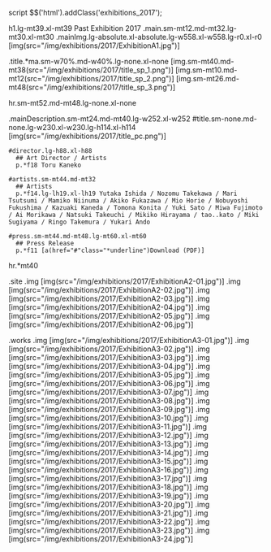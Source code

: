 script
  $$('html').addClass('exhibitions_2017');

h1.lg-mt39.xl-mt39 Past Exhibition 2017
.main.sm-mt12.md-mt32.lg-mt30.xl-mt30
  .mainImg.lg-absolute.xl-absolute.lg-w558.xl-w558.lg-r0.xl-r0
    [img(src="/img/exhibitions/2017/ExhibitionA1.jpg")]

  .title.*ma.sm-w70%.md-w40%.lg-none.xl-none
    [img.sm-mt40.md-mt38(src="/img/exhibitions/2017/title_sp_1.png")]
    [img.sm-mt10.md-mt12(src="/img/exhibitions/2017/title_sp_2.png")]
    [img.sm-mt26.md-mt48(src="/img/exhibitions/2017/title_sp_3.png")]

  hr.sm-mt52.md-mt48.lg-none.xl-none

  .mainDescription.sm-mt24.md-mt40.lg-w252.xl-w252
    #title.sm-none.md-none.lg-w230.xl-w230.lg-h114.xl-h114 [img(src="/img/exhibitions/2017/title_pc.png")]

    #director.lg-h88.xl-h88
      ## Art Director / Artists
      p.*f18 Toru Kaneko

    #artists.sm-mt44.md-mt32
      ## Artists
      p.*f14.lg-lh19.xl-lh19 Yutaka Ishida / Nozomu Takekawa / Mari Tsutsumi / Mamiko Niinuma / Akiko Fukazawa / Mio Horie / Nobuyoshi Fukushima / Kazuaki Kaneda / Tomona Konita / Yuki Sato / Miwa Fujimoto / Ai Morikawa / Natsuki Takeuchi / Mikiko Hirayama / tao..kato / Miki Sugiyama / Ringo Takemura / Yukari Ando

    #press.sm-mt44.md-mt48.lg-mt60.xl-mt60
      ## Press Release
      p.*f11 [a(href="#"class="*underline")Download (PDF)]

hr.*mt40

.site
  .img [img(src="/img/exhibitions/2017/ExhibitionA2-01.jpg")]
  .img [img(src="/img/exhibitions/2017/ExhibitionA2-02.jpg")]
  .img [img(src="/img/exhibitions/2017/ExhibitionA2-03.jpg")]
  .img [img(src="/img/exhibitions/2017/ExhibitionA2-04.jpg")]
  .img [img(src="/img/exhibitions/2017/ExhibitionA2-05.jpg")]
  .img [img(src="/img/exhibitions/2017/ExhibitionA2-06.jpg")]

.works
  .img [img(src="/img/exhibitions/2017/ExhibitionA3-01.jpg")]
  .img [img(src="/img/exhibitions/2017/ExhibitionA3-02.jpg")]
  .img [img(src="/img/exhibitions/2017/ExhibitionA3-03.jpg")]
  .img [img(src="/img/exhibitions/2017/ExhibitionA3-04.jpg")]
  .img [img(src="/img/exhibitions/2017/ExhibitionA3-05.jpg")]
  .img [img(src="/img/exhibitions/2017/ExhibitionA3-06.jpg")]
  .img [img(src="/img/exhibitions/2017/ExhibitionA3-07.jpg")]
  .img [img(src="/img/exhibitions/2017/ExhibitionA3-08.jpg")]
  .img [img(src="/img/exhibitions/2017/ExhibitionA3-09.jpg")]
  .img [img(src="/img/exhibitions/2017/ExhibitionA3-10.jpg")]
  .img [img(src="/img/exhibitions/2017/ExhibitionA3-11.jpg")]
  .img [img(src="/img/exhibitions/2017/ExhibitionA3-12.jpg")]
  .img [img(src="/img/exhibitions/2017/ExhibitionA3-13.jpg")]
  .img [img(src="/img/exhibitions/2017/ExhibitionA3-14.jpg")]
  .img [img(src="/img/exhibitions/2017/ExhibitionA3-15.jpg")]
  .img [img(src="/img/exhibitions/2017/ExhibitionA3-16.jpg")]
  .img [img(src="/img/exhibitions/2017/ExhibitionA3-17.jpg")]
  .img [img(src="/img/exhibitions/2017/ExhibitionA3-18.jpg")]
  .img [img(src="/img/exhibitions/2017/ExhibitionA3-19.jpg")]
  .img [img(src="/img/exhibitions/2017/ExhibitionA3-20.jpg")]
  .img [img(src="/img/exhibitions/2017/ExhibitionA3-21.jpg")]
  .img [img(src="/img/exhibitions/2017/ExhibitionA3-22.jpg")]
  .img [img(src="/img/exhibitions/2017/ExhibitionA3-23.jpg")]
  .img [img(src="/img/exhibitions/2017/ExhibitionA3-24.jpg")]






